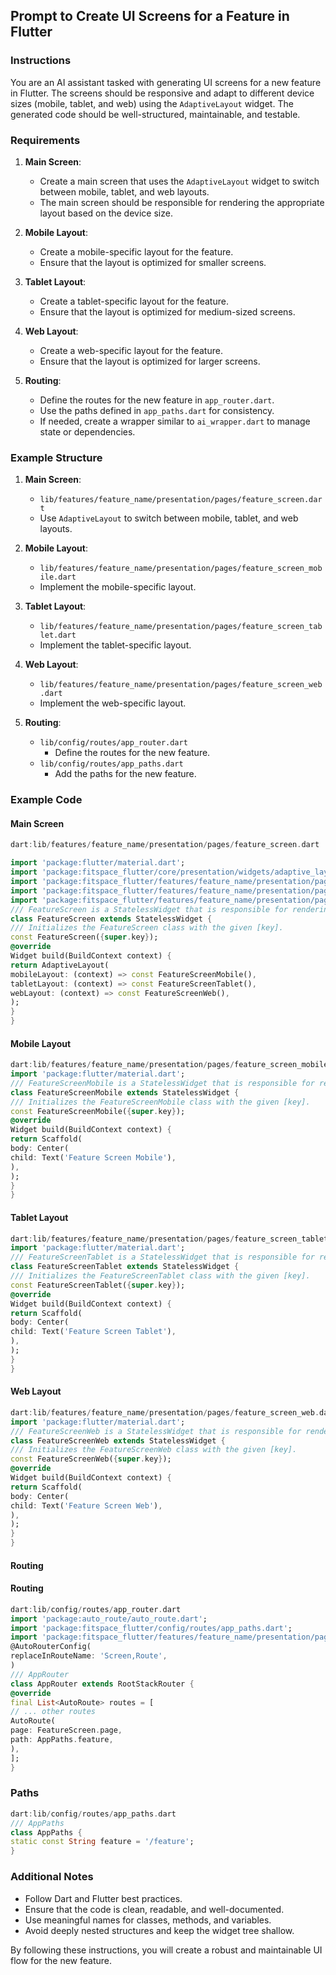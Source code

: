## Prompt to Create UI Screens for a Feature in Flutter

### Instructions

You are an AI assistant tasked with generating UI screens for a new feature in Flutter. The screens should be responsive and adapt to different device sizes (mobile, tablet, and web) using the `AdaptiveLayout` widget. The generated code should be well-structured, maintainable, and testable.

### Requirements

1. **Main Screen**:
   - Create a main screen that uses the `AdaptiveLayout` widget to switch between mobile, tablet, and web layouts.
   - The main screen should be responsible for rendering the appropriate layout based on the device size.

2. **Mobile Layout**:
   - Create a mobile-specific layout for the feature.
   - Ensure that the layout is optimized for smaller screens.

3. **Tablet Layout**:
   - Create a tablet-specific layout for the feature.
   - Ensure that the layout is optimized for medium-sized screens.

4. **Web Layout**:
   - Create a web-specific layout for the feature.
   - Ensure that the layout is optimized for larger screens.

5. **Routing**:
   - Define the routes for the new feature in `app_router.dart`.
   - Use the paths defined in `app_paths.dart` for consistency.
   - If needed, create a wrapper similar to `ai_wrapper.dart` to manage state or dependencies.

### Example Structure

1. **Main Screen**:
   - `lib/features/feature_name/presentation/pages/feature_screen.dart`
   - Use `AdaptiveLayout` to switch between mobile, tablet, and web layouts.

2. **Mobile Layout**:
   - `lib/features/feature_name/presentation/pages/feature_screen_mobile.dart`
   - Implement the mobile-specific layout.

3. **Tablet Layout**:
   - `lib/features/feature_name/presentation/pages/feature_screen_tablet.dart`
   - Implement the tablet-specific layout.

4. **Web Layout**:
   - `lib/features/feature_name/presentation/pages/feature_screen_web.dart`
   - Implement the web-specific layout.

5. **Routing**:
   - `lib/config/routes/app_router.dart`
     - Define the routes for the new feature.
   - `lib/config/routes/app_paths.dart`
     - Add the paths for the new feature.

### Example Code

#### Main Screen

```dart
dart:lib/features/feature_name/presentation/pages/feature_screen.dart

import 'package:flutter/material.dart';
import 'package:fitspace_flutter/core/presentation/widgets/adaptive_layout.dart';
import 'package:fitspace_flutter/features/feature_name/presentation/pages/feature_screen_mobile.dart';
import 'package:fitspace_flutter/features/feature_name/presentation/pages/feature_screen_tablet.dart';
import 'package:fitspace_flutter/features/feature_name/presentation/pages/feature_screen_web.dart';
/// FeatureScreen is a StatelessWidget that is responsible for rendering the feature screen.
class FeatureScreen extends StatelessWidget {
/// Initializes the FeatureScreen class with the given [key].
const FeatureScreen({super.key});
@override
Widget build(BuildContext context) {
return AdaptiveLayout(
mobileLayout: (context) => const FeatureScreenMobile(),
tabletLayout: (context) => const FeatureScreenTablet(),
webLayout: (context) => const FeatureScreenWeb(),
);
}
}
```

#### Mobile Layout

```dart
dart:lib/features/feature_name/presentation/pages/feature_screen_mobile.dart
import 'package:flutter/material.dart';
/// FeatureScreenMobile is a StatelessWidget that is responsible for rendering the mobile layout of the feature screen.
class FeatureScreenMobile extends StatelessWidget {
/// Initializes the FeatureScreenMobile class with the given [key].
const FeatureScreenMobile({super.key});
@override
Widget build(BuildContext context) {
return Scaffold(
body: Center(
child: Text('Feature Screen Mobile'),
),
);
}
}
```

#### Tablet Layout

```dart
dart:lib/features/feature_name/presentation/pages/feature_screen_tablet.dart
import 'package:flutter/material.dart';
/// FeatureScreenTablet is a StatelessWidget that is responsible for rendering the tablet layout of the feature screen.
class FeatureScreenTablet extends StatelessWidget {
/// Initializes the FeatureScreenTablet class with the given [key].
const FeatureScreenTablet({super.key});
@override
Widget build(BuildContext context) {
return Scaffold(
body: Center(
child: Text('Feature Screen Tablet'),
),
);
}
}
```

#### Web Layout

```dart
dart:lib/features/feature_name/presentation/pages/feature_screen_web.dart
import 'package:flutter/material.dart';
/// FeatureScreenWeb is a StatelessWidget that is responsible for rendering the web layout of the feature screen.
class FeatureScreenWeb extends StatelessWidget {
/// Initializes the FeatureScreenWeb class with the given [key].
const FeatureScreenWeb({super.key});
@override
Widget build(BuildContext context) {
return Scaffold(
body: Center(
child: Text('Feature Screen Web'),
),
);
}
}
```

#### Routing

#### Routing

```dart
dart:lib/config/routes/app_router.dart
import 'package:auto_route/auto_route.dart';
import 'package:fitspace_flutter/config/routes/app_paths.dart';
import 'package:fitspace_flutter/features/feature_name/presentation/pages/feature_screen.dart';
@AutoRouterConfig(
replaceInRouteName: 'Screen,Route',
)
/// AppRouter
class AppRouter extends RootStackRouter {
@override
final List<AutoRoute> routes = [
// ... other routes
AutoRoute(
page: FeatureScreen.page,
path: AppPaths.feature,
),
];
}
```

### Paths

```dart
dart:lib/config/routes/app_paths.dart
/// AppPaths
class AppPaths {
static const String feature = '/feature';
}
```


### Additional Notes

- Follow Dart and Flutter best practices.
- Ensure that the code is clean, readable, and well-documented.
- Use meaningful names for classes, methods, and variables.
- Avoid deeply nested structures and keep the widget tree shallow.

By following these instructions, you will create a robust and maintainable
UI flow for the new feature.